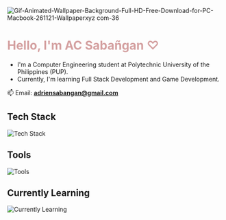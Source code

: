 ![Gif-Animated-Wallpaper-Background-Full-HD-Free-Download-for-PC-Macbook-261121-Wallpaperxyz com-36](https://github.com/user-attachments/assets/3cad8497-ec2e-49ae-8ce1-9a8b1258084d)

<h1 style="color: #d4a0a0">Hello, I'm AC Sabañgan ♡</h1>
<ul>
  <li>
    I'm a Computer Engineering student at Polytechnic University of the
    Philippines (PUP).
  </li>
  <li>Currently, I'm learning Full Stack Development and Game Development.</li>
</ul>

📫 Email: **adriensabangan@gmail.com**

## Tech Stack
![Tech Stack](https://skillicons.dev/icons?i=html,css,js,python)

## Tools
![Tools](https://skillicons.dev/icons?i=figma,vscode)

## Currently Learning
![Currently Learning](https://skillicons.dev/icons?i=typescript,react,nodejs,flutter,godot)


